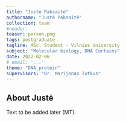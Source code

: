```yaml
---
title: "Justė Paksaitė"
authorname: "Justė Paksaitė"
collection: team
#header:
teaser: person.png
tags: postgraduate
tagline: MSc. Student - Vilnius University
subject: "Molecular biology, DNA Curtains"
date: 2022-02-06
# email: '...'
theme: "DNA_protein"
supervisors: "Dr. Marijonas Tutkus"
---
```


<h2>About Justė</h2>
Text to be added later (MT).


<!---{% include author-research-themes.html %}--->
<!---{% include team-member-collaborators.html %}--->
<!---{% include publication-list.html %}--->
